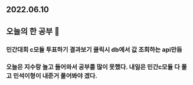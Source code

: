 ## 2022.06.10

## 오늘의 한 공부 🎉
### 민간대회 c모듈 투표하기 결과보기 클릭시 db에서 값 조회하는 api만듬

### 오늘은 지수랑 놀고 들어와서 공부를 많이 못했다. 내일은 민간c모듈 다 풀고 민석이형이 내준거 풀어봐야 겠다.